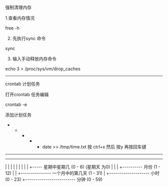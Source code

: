 强制清理内存 

1.查看内存情况

free -h

2. 先执行sync 命令

sync

3. 输入手动释放内存命令

echo 3 > /proc/sys/vm/drop_caches

----------------

crontab 计划任务

打开crontab 任务编辑

crontab -e 

添加计划任务 

* * * * * date >> /tmp/time.txt
按 ctrl+x 然后 按y 再按回车键

*    *    *    *    *
-    -    -    -    -
|    |    |    |    |
|    |    |    |    +----- 星期中星期几 (0 - 6) (星期天 为0)
|    |    |    +---------- 月份 (1 - 12) 
|    |    +--------------- 一个月中的第几天 (1 - 31)
|    +-------------------- 小时 (0 - 23)
+------------------------- 分钟 (0 - 59)

